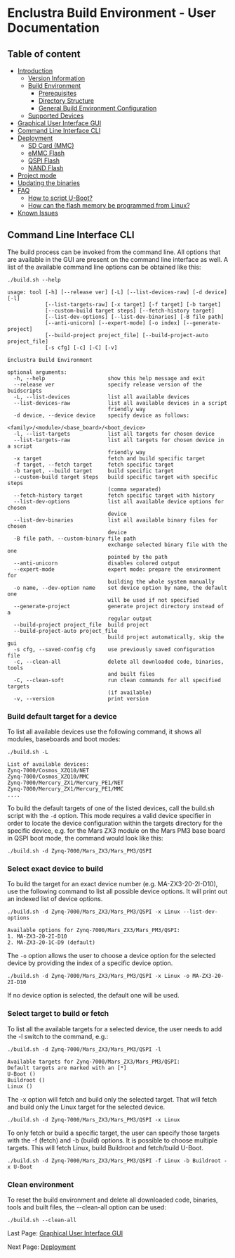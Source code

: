 # Enclustra Build Environment - User Documentation


## Table of content

* [Introduction](./1_Introduction.md)
    - [Version Information](./1_Introduction.md#version-information)
    - [Build Environment](./1_Introduction.md#build-environment)
        - [Prerequisites](./1_Introduction.md#prerequisites)
        - [Directory Structure](./1_Introduction.md#directory-structure)
        - [General Build Environment Configuration](./1_Introduction.md#general-build-environment-configuration)
    - [Supported Devices](./1_Introduction.md#supported-devices)
* [Graphical User Interface GUI](./2_GUI.md)
* [Command Line Interface CLI](./3_CLI.md)
* [Deployment](./4_Deployment.md)
    - [SD Card (MMC)](./4_Deployment.md#sd-card-mmc)
    - [eMMC Flash](./4_Deployment.md#emmc-flash)
    - [QSPI Flash](./4_Deployment.md#qspi-flash)
    - [NAND Flash](./4_Deployment.md#nand-flash)
* [Project mode](./5_Project_Mode.md)
* [Updating the binaries](./6_Binaries_Update.md)
* [FAQ](./7_FAQ.md)
    - [How to script U-Boot?](./7_FAQ.md#how-to-script-u-boot)
    - [How can the flash memory be programmed from Linux?](./7_FAQ.md#how-can-the-flash-memory-be-programmed-from-linux)
* [Known Issues](./8_Known_Issues.md)



## Command Line Interface CLI

The build process can be invoked from the command line. All options that are available in the GUI are present on the command line interface as well. A list of the available command line options can be obtained like this:

```
./build.sh --help

usage: tool [-h] [--release ver] [-L] [--list-devices-raw] [-d device] [-l]
            [--list-targets-raw] [-x target] [-f target] [-b target]
            [--custom-build target steps] [--fetch-history target]
            [--list-dev-options] [--list-dev-binaries] [-B file path]
            [--anti-unicorn] [--expert-mode] [-o index] [--generate-project]
            [--build-project project_file] [--build-project-auto project_file]
            [-s cfg] [-c] [-C] [-v]

Enclustra Build Environment

optional arguments:
  -h, --help                    show this help message and exit
  --release ver                 specify release version of the buidscripts
  -L, --list-devices            list all available devices
  --list-devices-raw            list all available devices in a script
                                friendly way
  -d device, --device device    specify device as follows:
                                <family>/<module>/<base_board>/<boot_device>
  -l, --list-targets            list all targets for chosen device
  --list-targets-raw            list all targets for chosen device in a script
                                friendly way
  -x target                     fetch and build specific target
  -f target, --fetch target     fetch specific target
  -b target, --build target     build specific target
  --custom-build target steps   build specific target with specific steps
                                (comma separated)
  --fetch-history target        fetch specific target with history
  --list-dev-options            list all available device options for chosen
                                device
  --list-dev-binaries           list all available binary files for chosen
                                device
  -B file path, --custom-binary file path
                                exchange selected binary file with the one
                                pointed by the path
  --anti-unicorn                disables colored output
  --expert-mode                 expert mode: prepare the environment for
                                building the whole system manually
  -o name, --dev-option name    set device option by name, the default one
                                will be used if not specified
  --generate-project            generate project directory instead of a
                                regular output
  --build-project project_file  build project
  --build-project-auto project_file
                                build project automatically, skip the gui
  -s cfg, --saved-config cfg    use previously saved configuration file
  -c, --clean-all               delete all downloaded code, binaries, tools
                                and built files
  -C, --clean-soft              run clean commands for all specified targets
                                (if available)
  -v, --version                 print version
```




### Build default target for a device

To list all available devices use the following command, it shows all modules, baseboards and boot modes:

```
./build.sh -L

List of available devices:
Zynq-7000/Cosmos_XZQ10/NET
Zynq-7000/Cosmos_XZQ10/MMC
Zynq-7000/Mercury_ZX1/Mercury_PE1/NET
Zynq-7000/Mercury_ZX1/Mercury_PE1/MMC
....
```

To build the default targets of one of the listed devices, call the build.sh script with the `-d` option. This mode requires a valid device specifier in order to locate the device configuration within the targets directory for the specific device, e.g. for the Mars ZX3 module on the Mars PM3 base board in QSPI boot mode, the command would look like this:

```
./build.sh -d Zynq-7000/Mars_ZX3/Mars_PM3/QSPI
```


### Select exact device to build

To build the target for an exact device number (e.g. MA-ZX3-20-2I-D10), use the following command to list all possible device options. It will print out an indexed list of device options.

```
./build.sh -d Zynq-7000/Mars_ZX3/Mars_PM3/QSPI -x Linux --list-dev-options

Available options for Zynq-7000/Mars_ZX3/Mars_PM3/QSPI:
1. MA-ZX3-20-2I-D10
2. MA-ZX3-20-1C-D9 (default)
```

The `-o` option allows the user to choose a device option for the selected device by providing the index of a specific device option.

```
./build.sh -d Zynq-7000/Mars_ZX3/Mars_PM3/QSPI -x Linux -o MA-ZX3-20-2I-D10
```

If no device option is selected, the default one will be used.


### Select target to build or fetch

To list all the available targets for a selected device, the user needs to add the -l switch to the command, e.g.:

```
./build.sh -d Zynq-7000/Mars_ZX3/Mars_PM3/QSPI -l

Available targets for Zynq-7000/Mars_ZX3/Mars_PM3/QSPI:
Default targets are marked with an [*]
U-Boot ()
Buildroot ()
Linux ()
```

The -x option will fetch and build only the selected target. That will fetch and build only the Linux target for the selected device.

```
./build.sh -d Zynq-7000/Mars_ZX3/Mars_PM3/QSPI -x Linux
```

To only fetch or build a specific target, the user can specify those targets with the -f (fetch) and -b (build) options. It is possible to choose multiple targets. This will fetch Linux, build Buildroot and fetch/build U-Boot.

```
./build.sh -d Zynq-7000/Mars_ZX3/Mars_PM3/QSPI -f Linux -b Buildroot -x U-Boot
```


### Clean environment

To reset the build environment and delete all downloaded code, binaries, tools and built files, the --clean-all option can be used:

    ./build.sh --clean-all



Last Page: [Graphical User Interface GUI](./2_GUI.md)

Next Page: [Deployment](./4_Deployment.md)
